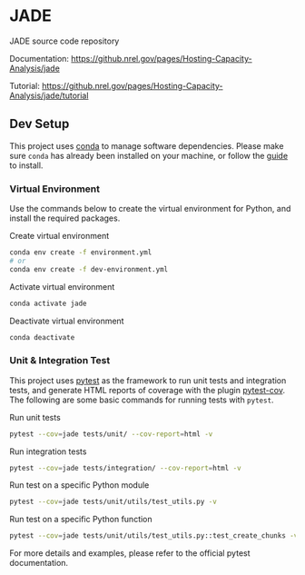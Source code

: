 # JADE
JADE source code repository

Documentation:  https://github.nrel.gov/pages/Hosting-Capacity-Analysis/jade

Tutorial:  https://github.nrel.gov/pages/Hosting-Capacity-Analysis/jade/tutorial

## Dev Setup
This project uses [conda](https://docs.conda.io/en/latest/) to manage software dependencies.
Please make sure `conda` has already been installed on your machine, or follow the
[guide](https://conda.io/projects/conda/en/latest/user-guide/install/index.html) to install.

### Virtual Environment
Use the commands below to create the virtual environment for Python, and
install the required packages.

Create virtual environment
```bash
conda env create -f environment.yml
# or
conda env create -f dev-environment.yml
```

Activate virtual environment
```bash
conda activate jade
```

Deactivate virtual environment
```bash
conda deactivate
```

### Unit & Integration Test
This project uses [pytest](https://docs.pytest.org/en/latest/) as the framework to run unit tests
and integration tests, and generate HTML reports of coverage with the plugin
[pytest-cov](https://github.com/pytest-dev/pytest-cov). The following are some basic commands
for running tests with `pytest`.

Run unit tests
```bash
pytest --cov=jade tests/unit/ --cov-report=html -v
```

Run integration tests
```bash
pytest --cov=jade tests/integration/ --cov-report=html -v
```

Run test on a specific Python module
```bash
pytest --cov=jade tests/unit/utils/test_utils.py -v
```

Run test on a specific Python function
```bash
pytest --cov=jade tests/unit/utils/test_utils.py::test_create_chunks -v
```

For more details and examples, please refer to the official pytest documentation.
